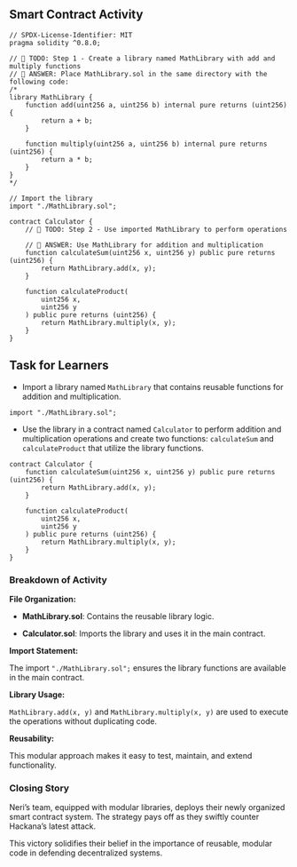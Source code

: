 ## Smart Contract Activity

```solidity
// SPDX-License-Identifier: MIT
pragma solidity ^0.8.0;

// 🚩 TODO: Step 1 - Create a library named MathLibrary with add and multiply functions
// 🚩 ANSWER: Place MathLibrary.sol in the same directory with the following code:
/*
library MathLibrary {
    function add(uint256 a, uint256 b) internal pure returns (uint256) {
        return a + b;
    }

    function multiply(uint256 a, uint256 b) internal pure returns (uint256) {
        return a * b;
    }
}
*/

// Import the library
import "./MathLibrary.sol";

contract Calculator {
    // 🚩 TODO: Step 2 - Use imported MathLibrary to perform operations

    // 🚩 ANSWER: Use MathLibrary for addition and multiplication
    function calculateSum(uint256 x, uint256 y) public pure returns (uint256) {
        return MathLibrary.add(x, y);
    }

    function calculateProduct(
        uint256 x,
        uint256 y
    ) public pure returns (uint256) {
        return MathLibrary.multiply(x, y);
    }
}
```

## Task for Learners

- Import a library named `MathLibrary` that contains reusable functions for addition and multiplication.

```solidity
import "./MathLibrary.sol";
```

- Use the library in a contract named `Calculator` to perform addition and multiplication operations and create two functions: `calculateSum` and `calculateProduct` that utilize the library functions.

```solidity
contract Calculator {
    function calculateSum(uint256 x, uint256 y) public pure returns (uint256) {
        return MathLibrary.add(x, y);
    }

    function calculateProduct(
        uint256 x,
        uint256 y
    ) public pure returns (uint256) {
        return MathLibrary.multiply(x, y);
    }
}
```

### Breakdown of Activity

**File Organization:**

- **MathLibrary.sol**: Contains the reusable library logic.

- **Calculator.sol**: Imports the library and uses it in the main contract.

**Import Statement:**

The import `"./MathLibrary.sol";` ensures the library functions are available in the main contract.

**Library Usage:**

`MathLibrary.add(x, y)` and `MathLibrary.multiply(x, y)` are used to execute the operations without duplicating code.

**Reusability:**

This modular approach makes it easy to test, maintain, and extend functionality.

### Closing Story

Neri’s team, equipped with modular libraries, deploys their newly organized smart contract system. The strategy pays off as they swiftly counter Hackana’s latest attack.

This victory solidifies their belief in the importance of reusable, modular code in defending decentralized systems.
